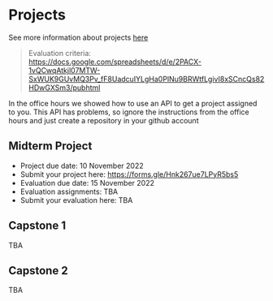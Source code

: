 # Projects

See more information about projects [here](../../projects/)

> Evaluation criteria: https://docs.google.com/spreadsheets/d/e/2PACX-1vQCwqAtkjl07MTW-SxWUK9GUvMQ3Pv_fF8UadcuIYLgHa0PlNu9BRWtfLgivI8xSCncQs82HDwGXSm3/pubhtml


In the office hours we showed how to use an API to get a project assigned to you. This API has problems,
so ignore the instructions from the office hours and just create a repository in your github account


## Midterm Project

* Project due date: 10 November 2022
* Submit your project here: https://forms.gle/Hnk267ue7LPyR5bs5
* Evaluation due date: 15 November 2022
* Evaluation assignments: TBA
* Submit your evaluation here: TBA

## Capstone 1 

TBA

## Capstone 2 

TBA
